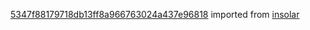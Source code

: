 [5347f88179718db13ff8a966763024a437e96818](https://github.com/insolar/insolar/commit/5347f88179718db13ff8a966763024a437e96818) imported from [insolar](https://github.com/insolar/insolar)
